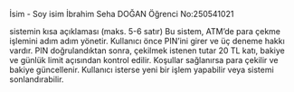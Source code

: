 İsim - Soy isim İbrahim Seha DOĞAN
Öğrenci No:250541021

sistemin kısa açıklaması (maks. 5-6 satır)
Bu sistem, ATM’de para çekme işlemini adım adım yönetir.
Kullanıcı önce PIN’ini girer ve üç deneme hakkı vardır.
PIN doğrulandıktan sonra, çekilmek istenen tutar 20 TL katı, bakiye ve günlük limit açısından kontrol edilir.
Koşullar sağlanırsa para çekilir ve bakiye güncellenir.
Kullanıcı isterse yeni bir işlem yapabilir veya sistemi sonlandırabilir.
